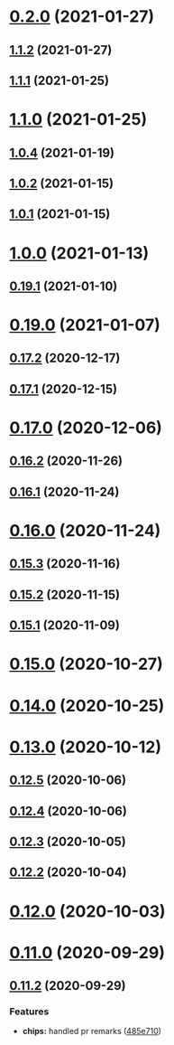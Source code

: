 # [0.2.0](https://github.com/material-components/material-components-web-components/compare/v1.1.2...v0.2.0) (2021-01-27)



## [1.1.2](https://github.com/material-components/material-components-web-components/compare/v1.1.1...v1.1.2) (2021-01-27)



## [1.1.1](https://github.com/material-components/material-components-web-components/compare/v1.1.0...v1.1.1) (2021-01-25)



# [1.1.0](https://github.com/material-components/material-components-web-components/compare/v1.0.4...v1.1.0) (2021-01-25)



## [1.0.4](https://github.com/material-components/material-components-web-components/compare/v1.0.3...v1.0.4) (2021-01-19)



## [1.0.2](https://github.com/material-components/material-components-web-components/compare/v1.0.1...v1.0.2) (2021-01-15)



## [1.0.1](https://github.com/material-components/material-components-web-components/compare/v1.0.0...v1.0.1) (2021-01-15)



# [1.0.0](https://github.com/material-components/material-components-web-components/compare/v0.19.1...v1.0.0) (2021-01-13)



## [0.19.1](https://github.com/material-components/material-components-web-components/compare/v0.19.0...v0.19.1) (2021-01-10)



# [0.19.0](https://github.com/material-components/material-components-web-components/compare/v0.17.2...v0.19.0) (2021-01-07)



## [0.17.2](https://github.com/material-components/material-components-web-components/compare/v0.17.1...v0.17.2) (2020-12-17)



## [0.17.1](https://github.com/material-components/material-components-web-components/compare/v0.17.0...v0.17.1) (2020-12-15)



# [0.17.0](https://github.com/material-components/material-components-web-components/compare/v0.16.2...v0.17.0) (2020-12-06)



## [0.16.2](https://github.com/material-components/material-components-web-components/compare/v0.16.1...v0.16.2) (2020-11-26)



## [0.16.1](https://github.com/material-components/material-components-web-components/compare/v0.16.0...v0.16.1) (2020-11-24)



# [0.16.0](https://github.com/material-components/material-components-web-components/compare/v0.15.3...v0.16.0) (2020-11-24)



## [0.15.3](https://github.com/material-components/material-components-web-components/compare/v0.15.2...v0.15.3) (2020-11-16)



## [0.15.2](https://github.com/material-components/material-components-web-components/compare/v0.15.1...v0.15.2) (2020-11-15)



## [0.15.1](https://github.com/material-components/material-components-web-components/compare/v0.15.0...v0.15.1) (2020-11-09)



# [0.15.0](https://github.com/material-components/material-components-web-components/compare/v0.14.0...v0.15.0) (2020-10-27)



# [0.14.0](https://github.com/material-components/material-components-web-components/compare/v0.13.0...v0.14.0) (2020-10-25)



# [0.13.0](https://github.com/material-components/material-components-web-components/compare/v0.12.5...v0.13.0) (2020-10-12)



## [0.12.5](https://github.com/material-components/material-components-web-components/compare/v0.12.4...v0.12.5) (2020-10-06)



## [0.12.4](https://github.com/material-components/material-components-web-components/compare/v0.12.3...v0.12.4) (2020-10-06)



## [0.12.3](https://github.com/material-components/material-components-web-components/compare/v0.12.2...v0.12.3) (2020-10-05)



## [0.12.2](https://github.com/material-components/material-components-web-components/compare/v0.12.1...v0.12.2) (2020-10-04)



# [0.12.0](https://github.com/material-components/material-components-web-components/compare/v0.11.0...v0.12.0) (2020-10-03)



# [0.11.0](https://github.com/material-components/material-components-web-components/compare/v0.11.2...v0.11.0) (2020-09-29)



## [0.11.2](https://github.com/material-components/material-components-web-components/compare/v0.10.0...v0.11.2) (2020-09-29)


### Features

* **chips:** handled pr remarks ([485e710](https://github.com/material-components/material-components-web-components/commit/485e7101c8669ea84aba62e97ac0f4ae2cfead64))



